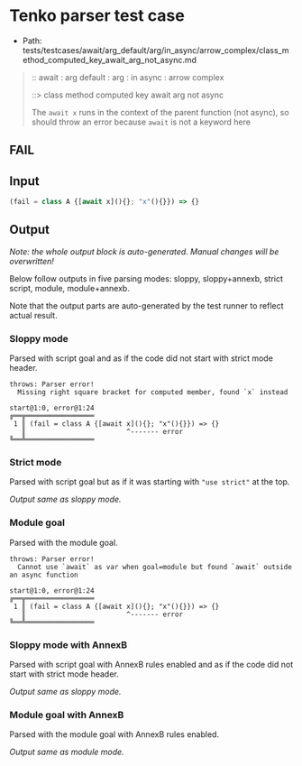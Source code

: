 # Tenko parser test case

- Path: tests/testcases/await/arg_default/arg/in_async/arrow_complex/class_method_computed_key_await_arg_not_async.md

> :: await : arg default : arg : in async : arrow complex
>
> ::> class method computed key await arg not async
>
> The `await x` runs in the context of the parent function (not async), so should throw an error because `await` is not a keyword here

## FAIL

## Input

`````js
(fail = class A {[await x](){}; "x"(){}}) => {}
`````

## Output

_Note: the whole output block is auto-generated. Manual changes will be overwritten!_

Below follow outputs in five parsing modes: sloppy, sloppy+annexb, strict script, module, module+annexb.

Note that the output parts are auto-generated by the test runner to reflect actual result.

### Sloppy mode

Parsed with script goal and as if the code did not start with strict mode header.

`````
throws: Parser error!
  Missing right square bracket for computed member, found `x` instead

start@1:0, error@1:24
╔══╦═════════════════
 1 ║ (fail = class A {[await x](){}; "x"(){}}) => {}
   ║                         ^------- error
╚══╩═════════════════

`````

### Strict mode

Parsed with script goal but as if it was starting with `"use strict"` at the top.

_Output same as sloppy mode._

### Module goal

Parsed with the module goal.

`````
throws: Parser error!
  Cannot use `await` as var when goal=module but found `await` outside an async function

start@1:0, error@1:24
╔══╦═════════════════
 1 ║ (fail = class A {[await x](){}; "x"(){}}) => {}
   ║                         ^------- error
╚══╩═════════════════

`````

### Sloppy mode with AnnexB

Parsed with script goal with AnnexB rules enabled and as if the code did not start with strict mode header.

_Output same as sloppy mode._

### Module goal with AnnexB

Parsed with the module goal with AnnexB rules enabled.

_Output same as module mode._
